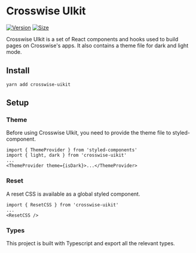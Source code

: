 # Crosswise UIkit

[![Version](https://img.shields.io/npm/v/crosswise-uikit)](https://www.npmjs.com/package/crosswise-uikit) [![Size](https://img.shields.io/bundlephobia/min/crosswise-uikit)](https://www.npmjs.com/package/crosswise-uikit)

Crosswise UIkit is a set of React components and hooks used to build pages on Crosswise's apps. It also contains a theme file for dark and light mode.

## Install

`yarn add crosswise-uikit`

## Setup

### Theme

Before using Crosswise UIkit, you need to provide the theme file to styled-component.

```
import { ThemeProvider } from 'styled-components'
import { light, dark } from 'crosswise-uikit'
...
<ThemeProvider theme={isDark}>...</ThemeProvider>
```

### Reset

A reset CSS is available as a global styled component.

```
import { ResetCSS } from 'crosswise-uikit'
...
<ResetCSS />
```

### Types

This project is built with Typescript and export all the relevant types.
